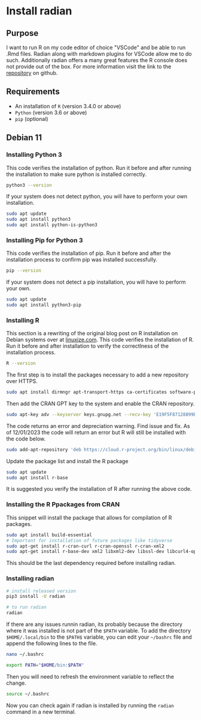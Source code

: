 # Install radian  
## Purpose
I want to run R on my code editor of choice "VSCode" and be able to run .Rmd files. Radian along with markdown plugins for VSCode allow me to do such. Additionally radian offers a many great features the R console does not provide out of the box. For more information visit the link to the [repository](https://github.com/randy3k/radian) on github. 

## Requirements
- An installation of `R` (version 3.4.0 or above)
- `Python` (version 3.6 or above)
- `pip` (optional)

## Debian 11
### Installing Python 3
This code verifies the installation of python. Run it before and after running the installation to make sure python is installed correctly. 
```bash
python3 --version
```
If your system does not detect python, you will have to perform your own installation. 
```bash
sudo apt update
sudo apt install python3
sudo apt install python-is-python3
```

### Installing Pip for Python 3
This code verifies the installation of pip. Run it before and after the installation process to confirm pip was installed successfully. 
```bash
pip --version
```
If your system does not detect a pip installation, you will have to perform your own. 
```bash
sudo apt update
sudo apt install python3-pip
```

### Installing R
This section is a rewriting of the original blog post on R installation on Debian systems over at [linuxize.com](https://linuxize.com/post/how-to-install-r-on-debian-10/). 
This code verifies the installation of R. Run it before and after installation to verify the correctlness of the installation process.
```bash
R --version
```

The first step is to install the packages necessary to add a new repository over HTTPS.
```bash
sudo apt install dirmngr apt-transport-https ca-certificates software-properties-common gnupg2
```
Then add the CRAN GPT key to the system and enable the CRAN repository.
```bash
sudo apt-key adv --keyserver keys.gnupg.net --recv-key 'E19F5F87128899B192B1A2C2AD5F960A256A04AF'
```
The code returns an error and depreciation warning. Find issue and fix. As of 12/01/2023 the code will return an error but R will still be installed with the code below. 
```bash
sudo add-apt-repository 'deb https://cloud.r-project.org/bin/linux/debian buster-cran35/'
```
Update the package list and install the R package
```bash
sudo apt update
sudo apt install r-base
```
It is suggested you verify the installation of R after running the above code. 

### Installing the R Ppackages from CRAN
This snippet will install the package that allows for compilation of R packages. 
```bash
sudo apt install build-essential
# Important for installation of future packages like tidyverse
sudo apt-get install r-cran-curl r-cran-openssl r-cran-xml2
sudo apt-get install r-base-dev xml2 libxml2-dev libssl-dev libcurl4-openssl-dev unixodbc-dev cmake
```
This should be the last dependency required before installing radian. 

### Installing radian
```bash
# install released version
pip3 install -U radian

# to run radian
radian
```
If there are any issues runnin radian, its probably because the directory where it was installed is not part of the `$PATH` variable. To add the directory `$HOME/.local/bin`  to the `$PATH$` variable, you can edit your `~/bashrc` file and append the following lines to the file.  

```bash
nano ~/.bashrc
```

```sh
export PATH="$HOME/bin:$PATH"
```

Then you will need to refresh the environment variable to reflect the change. 
```bash
source ~/.bashrc
```
Now you can check again if radian is installed by running the `radian` command in a new terminal. 


